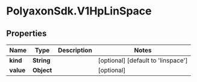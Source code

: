 # PolyaxonSdk.V1HpLinSpace

## Properties

Name | Type | Description | Notes
------------ | ------------- | ------------- | -------------
**kind** | **String** |  | [optional] [default to &#39;linspace&#39;]
**value** | **Object** |  | [optional] 


